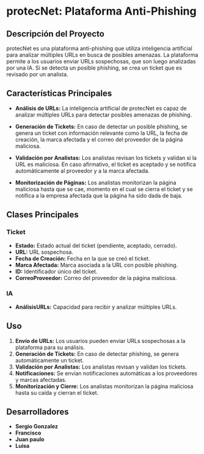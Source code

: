 # protecNet: Plataforma Anti-Phishing

## Descripción del Proyecto

protecNet es una plataforma anti-phishing que utiliza inteligencia artificial para analizar múltiples URLs en busca de posibles amenazas. La plataforma permite a los usuarios enviar URLs sospechosas, que son luego analizadas por una IA. Si se detecta un posible phishing, se crea un ticket que es revisado por un analista.

## Características Principales

- **Análisis de URLs:** La inteligencia artificial de protecNet es capaz de analizar múltiples URLs para detectar posibles amenazas de phishing.

- **Generación de Tickets:** En caso de detectar un posible phishing, se genera un ticket con información relevante como la URL, la fecha de creación, la marca afectada y el correo del proveedor de la página maliciosa.

- **Validación por Analistas:** Los analistas revisan los tickets y validan si la URL es maliciosa. En caso afirmativo, el ticket es aceptado y se notifica automáticamente al proveedor y a la marca afectada.

- **Monitorización de Páginas:** Los analistas monitorizan la página maliciosa hasta que se cae, momento en el cual se cierra el ticket y se notifica a la empresa afectada que la página ha sido dada de baja.

## Clases Principales

### Ticket

- **Estado:** Estado actual del ticket (pendiente, aceptado, cerrado).
- **URL:** URL sospechosa.
- **Fecha de Creación:** Fecha en la que se creó el ticket.
- **Marca Afectada:** Marca asociada a la URL con posible phishing.
- **ID:** Identificador único del ticket.
- **CorreoProveedor:** Correo del proveedor de la página maliciosa.

### IA

- **AnálisisURLs:** Capacidad para recibir y analizar múltiples URLs.

## Uso

1. **Envío de URLs:** Los usuarios pueden enviar URLs sospechosas a la plataforma para su análisis.
2. **Generación de Tickets:** En caso de detectar phishing, se genera automáticamente un ticket.
3. **Validación por Analistas:** Los analistas revisan y validan los tickets.
4. **Notificaciones:** Se envían notificaciones automáticas a los proveedores y marcas afectadas.
5. **Monitorización y Cierre:** Los analistas monitorizan la página maliciosa hasta su caída y cierran el ticket.


## Desarrolladores

- **Sergio Gonzalez**
- **Francisco**
- **Juan paulo**
- **Luisa**
